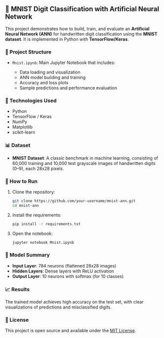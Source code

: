 ## 🧠 MNIST Digit Classification with Artificial Neural Network

This project demonstrates how to build, train, and evaluate an **Artificial Neural Network (ANN)** for handwritten digit classification using the **MNIST dataset**. It is implemented in Python with **TensorFlow/Keras**.

### 📁 Project Structure

* `Mnist.ipynb`: Main Jupyter Notebook that includes:

  * Data loading and visualization
  * ANN model building and training
  * Accuracy and loss plots
  * Sample predictions and performance evaluation

### 🔧 Technologies Used

* Python
* TensorFlow / Keras
* NumPy
* Matplotlib
* scikit-learn

### 📊 Dataset

* **MNIST Dataset**: A classic benchmark in machine learning, consisting of 60,000 training and 10,000 test grayscale images of handwritten digits (0–9), each 28x28 pixels.

### 🚀 How to Run

1. Clone the repository:

   ```bash
   git clone https://github.com/your-username/mnist-ann.git
   cd mnist-ann
   ```

2. Install the requirements:

   ```bash
   pip install -r requirements.txt
   ```

3. Open the notebook:

   ```bash
   jupyter notebook Mnist.ipynb
   ```

### 🧪 Model Summary

* **Input Layer**: 784 neurons (flattened 28x28 images)
* **Hidden Layers**: Dense layers with ReLU activation
* **Output Layer**: 10 neurons with softmax (for 10 classes)

### 📈 Results

The trained model achieves high accuracy on the test set, with clear visualizations of predictions and misclassified digits.

### 📝 License

This project is open source and available under the [MIT License](LICENSE).


